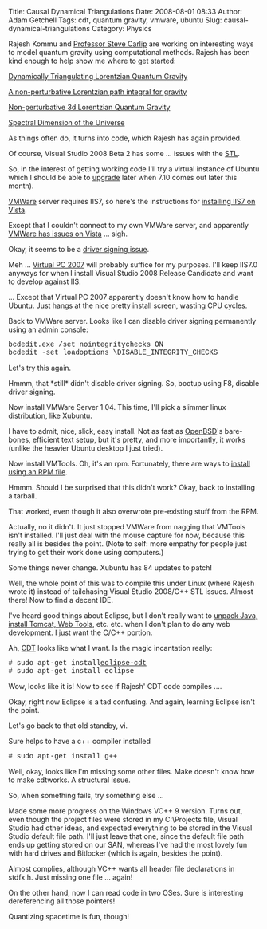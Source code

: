 Title: Causal Dynamical Triangulations
Date: 2008-08-01 08:33
Author: Adam Getchell
Tags: cdt, quantum gravity, vmware, ubuntu
Slug: causal-dynamical-triangulations
Category: Physics

Rajesh Kommu and [Professor Steve
Carlip](http://www.physics.ucdavis.edu/Text/Carlip.html) are working on
interesting ways to model quantum gravity using computational methods.
Rajesh has been kind enough to help show me where to get started:  

[Dynamically Triangulating Lorentzian Quantum
Gravity](http://arxiv.org/PS_cache/hep-th/pdf/0105/0105267v1.pdf)  

[A non-perturbative Lorentzian path integral for
gravity](http://arxiv.org/PS_cache/hep-th/pdf/0002/0002050v3.pdf)  

[Non-perturbative 3d Lorentzian Quantum
Gravity](http://arxiv.org/PS_cache/hep-th/pdf/0011/0011276v2.pdf)  

[Spectral Dimension of the
Universe](http://arxiv.org/PS_cache/hep-th/pdf/0505/0505113v2.pdf)  

As things often do, it turns into code, which Rajesh has again
provided.  

Of course, Visual Studio 2008 Beta 2 has some ... issues with the
[STL](http://blogs.msdn.com/vcblog/archive/2006/08/02/686894.aspx).  

So, in the interest of getting working code I'll try a virtual instance
of Ubuntu which I should be able to
[upgrade](http://www.ubuntu.com/getubuntu/upgrading) later when 7.10
comes out later this month).  

[VMWare](http://register.vmware.com/content/download.html) server
requires IIS7, so here's the instructions for [installing IIS7 on
Vista](http://www.iis.net/articles/view.aspx/IIS7/Deploy-an-IIS7-Server/Installing-IIS7/Install-IIS7-on-Vista).  

Except that I couldn't connect to my own VMWare server, and apparently
[VMWare has issues on
Vista](http://weblogs.asp.net/kdente/archive/2007/03/14/vmware-on-vista-lameness.aspx)
... sigh.  

Okay, it seems to be a [driver signing
issue](http://communities.vmware.com/docs/DOC-1375).  

Meh ... [Virtual PC
2007](http://www.microsoft.com/windows/products/winfamily/virtualpc/default.mspx)
will probably suffice for my purposes. I'll keep IIS7.0 anyways for when
I install Visual Studio 2008 Release Candidate and want to develop
against IIS.  

... Except that Virtual PC 2007 apparently doesn't know how to handle
Ubuntu. Just hangs at the nice pretty install screen, wasting CPU
cycles.  

Back to VMWare server. Looks like I can disable driver signing
permanently using an admin console:  

<span style="font-family: courier new;">bcdedit.exe /set
nointegritychecks ON  
bcdedit -set loadoptions \\DISABLE\_INTEGRITY\_CHECKS  

</span>Let's try this again.  

Hmmm, that \*still\* didn't disable driver signing. So, bootup using F8,
disable driver signing.  

Now install VMWare Server 1.04. This time, I'll pick a slimmer linux
distribution, like [Xubuntu](http://www.xubuntu.org/).  

I have to admit, nice, slick, easy install. Not as fast as
[OpenBSD](http://www.openbsd.org/)'s bare-bones, efficient text setup,
but it's pretty, and more importantly, it works (unlike the heavier
Ubuntu desktop I just tried).  

Now install VMTools. Oh, it's an rpm. Fortunately, there are ways to
[install using an RPM
file](https://ubuntu.wordpress.com/2005/09/23/installing-using-an-rpm-file/).  

Hmmm. Should I be surprised that this didn't work? Okay, back to
installing a tarball.  

That worked, even though it also overwrote pre-existing stuff from the
RPM.  

Actually, no it didn't. It just stopped VMWare from nagging that VMTools
isn't installed. I'll just deal with the mouse capture for now, because
this really all is besides the point. (Note to self: more empathy for
people just trying to get their work done using computers.)  

Some things never change. Xubuntu has 84 updates to patch!  

Well, the whole point of this was to compile this under Linux (where
Rajesh wrote it) instead of tailchasing Visual Studio 2008/C++ STL
issues. Almost there! Now to find a decent IDE.  

I've heard good things about Eclipse, but I don't really want to [unpack
Java, install Tomcat, Web
Tools](https://help.ubuntu.com/community/EclipseWebTools), etc. etc.
when I don't plan to do any web development. I just want the C/C++
portion.  

Ah, [CDT](http://wiki.eclipse.org/index.php/CDT) looks like what I want.
Is the magic incantation really:  

<span style="font-family: courier new;">\# sudo apt-get
install</span>[<span
style="font-family: courier new;">eclipse-cdt</span>](http://packages.ubuntu.com/edgy-backports/devel/eclipse-cdt)<span
style="font-family: courier new;">  
\# sudo apt-get install eclipse</span>  

Wow, looks like it is! Now to see if Rajesh' CDT code compiles ....  

Okay, right now Eclipse is a tad confusing. And again, learning Eclipse
isn't the point.  

Let's go back to that old standby, vi.  

Sure helps to have a c++ compiler installed  

<span style="font-family: courier new;">\# sudo apt-get install
g++</span>  

Well, okay, looks like I'm missing some other files. Make doesn't know
how to make cdtworks. A structural issue.  

So, when something fails, try something else ...  

Made some more progress on the Windows VC++ 9 version. Turns out, even
though the project files were stored in my C:\\Projects file, Visual
Studio had other ideas, and expected everything to be stored in the
Visual Studio default file path. I'll just leave that one, since the
default file path ends up getting stored on our SAN, whereas I've had
the most lovely fun with hard drives and Bitlocker (which is again,
besides the point).  

Almost complies, although VC++ wants all header file declarations in
stdfx.h. Just missing one file ... again!  

On the other hand, now I can read code in two OSes. Sure is interesting
dereferencing all those pointers!  

Quantizing spacetime is fun, though!
